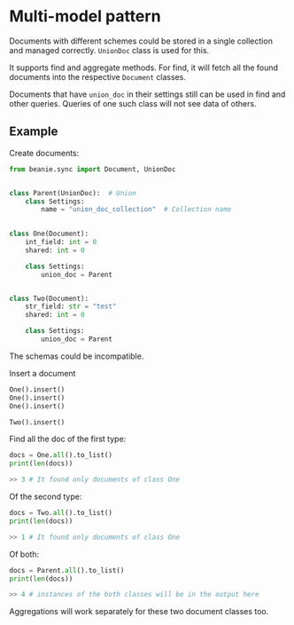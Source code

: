 # Multi-model pattern

Documents with different schemes could be stored in a single collection and managed correctly. `UnionDoc` class is used for this.

It supports find and aggregate methods. For find, it will fetch all the found documents into the respective `Document` classes.

Documents that have `union_doc` in their settings still can be used in find and other queries. Queries of one such class will not see data of others.

## Example

Create documents:

```python
from beanie.sync import Document, UnionDoc


class Parent(UnionDoc):  # Union
    class Settings:
        name = "union_doc_collection"  # Collection name

        
class One(Document):
    int_field: int = 0
    shared: int = 0        

    class Settings:
        union_doc = Parent


class Two(Document):
    str_field: str = "test"
    shared: int = 0

    class Settings:
        union_doc = Parent
```

The schemas could be incompatible.

Insert a document

```python
One().insert()
One().insert()
One().insert()

Two().insert()
```

Find all the doc of the first type:

```python
docs = One.all().to_list()
print(len(docs))

>> 3 # It found only documents of class One
```

Of the second type:

```python
docs = Two.all().to_list()
print(len(docs))

>> 1 # It found only documents of class One
```

Of both:

```python
docs = Parent.all().to_list()
print(len(docs))

>> 4 # instances of the both classes will be in the output here
```

Aggregations will work separately for these two document classes too.
